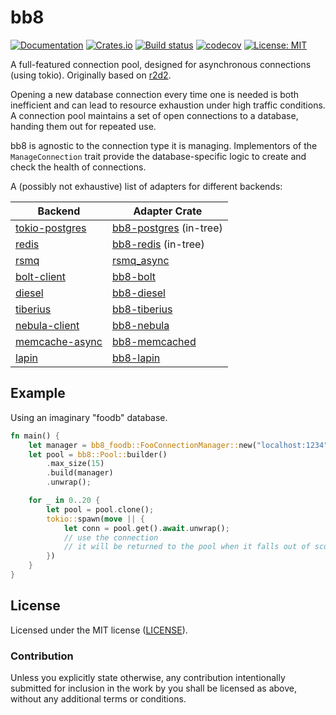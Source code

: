# bb8

[![Documentation](https://docs.rs/bb8/badge.svg)](https://docs.rs/bb8/)
[![Crates.io](https://img.shields.io/crates/v/bb8.svg)](https://crates.io/crates/bb8)
[![Build status](https://github.com/djc/bb8/workflows/CI/badge.svg)](https://github.com/djc/bb8/actions?query=workflow%3ACI)
[![codecov](https://codecov.io/gh/djc/bb8/branch/main/graph/badge.svg)](https://codecov.io/gh/djc/bb8)
[![License: MIT](https://img.shields.io/badge/License-MIT-blue.svg)](LICENSE-MIT)

A full-featured connection pool, designed for asynchronous connections (using
tokio). Originally based on [r2d2](https://github.com/sfackler/r2d2).

Opening a new database connection every time one is needed is both inefficient
and can lead to resource exhaustion under high traffic conditions. A connection
pool maintains a set of open connections to a database, handing them out for
repeated use.

bb8 is agnostic to the connection type it is managing. Implementors of the
`ManageConnection` trait provide the database-specific logic to create and
check the health of connections.

A (possibly not exhaustive) list of adapters for different backends:

Backend | Adapter Crate
------- | -------------
[tokio-postgres](https://github.com/sfackler/rust-postgres) | [bb8-postgres](https://crates.io/crates/bb8-postgres) (in-tree)
[redis](https://github.com/mitsuhiko/redis-rs) | [bb8-redis](https://crates.io/crates/bb8-redis) (in-tree)
[rsmq](https://github.com/smrchy/rsmq) | [rsmq_async](https://crates.io/crates/rsmq_async)
[bolt-client](https://crates.io/crates/bolt-client) | [bb8-bolt](https://crates.io/crates/bb8-bolt)
[diesel](https://crates.io/crates/diesel) | [bb8-diesel](https://crates.io/crates/bb8-diesel)
[tiberius](https://crates.io/crates/tiberius) | [bb8-tiberius](https://crates.io/crates/bb8-tiberius)
[nebula-client](https://crates.io/crates/nebula-client) | [bb8-nebula](https://crates.io/crates/bb8-nebula)
[memcache-async](https://github.com/vavrusa/memcache-async) | [bb8-memcached](https://crates.io/crates/bb8-memcached)
[lapin](https://crates.io/crates/lapin) | [bb8-lapin](https://crates.io/crates/bb8-lapin)

## Example

Using an imaginary "foodb" database.

```rust
fn main() {
    let manager = bb8_foodb::FooConnectionManager::new("localhost:1234");
    let pool = bb8::Pool::builder()
        .max_size(15)
        .build(manager)
        .unwrap();

    for _ in 0..20 {
        let pool = pool.clone();
        tokio::spawn(move || {
            let conn = pool.get().await.unwrap();
            // use the connection
            // it will be returned to the pool when it falls out of scope.
        })
    }
}
```

## License

Licensed under the MIT license ([LICENSE](LICENSE)).

### Contribution

Unless you explicitly state otherwise, any contribution intentionally submitted
for inclusion in the work by you shall be licensed as above, without any
additional terms or conditions.

